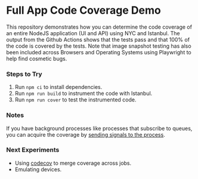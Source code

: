 # Full App Code Coverage Demo

This repository demonstrates how you can determine the code coverage of an entire NodeJS application (UI and API) using NYC and Istanbul. The output from the Github Actions shows that the tests pass and that 100% of the code is covered by the tests. Note that image snapshot testing has also been included across Browsers and Operating Systems using Playwright to help find cosmetic bugs.

### Steps to Try

1. Run `npm ci` to install dependencies.
1. Run `npm run build` to instrument the code with Istanbul.
1. Run `npm run cover` to test the instrumented code.

### Notes

If you have background processes like processes that subscribe to queues, you can acquire the coverage by [sending signals to the process](https://pm2.keymetrics.io/docs/usage/pm2-api/#send-message-to-process).

### Next Experiments

- Using [codecov](https://codecov.io/) to merge coverage across jobs.
- Emulating devices.
